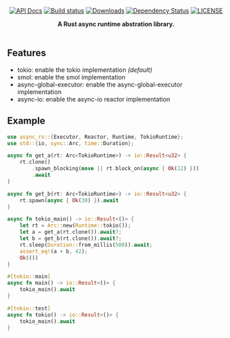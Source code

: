 <div align="center">

[![API Docs](https://docs.rs/async-rs/badge.svg)](https://docs.rs/async-rs)
[![Build status](https://github.com/amqp-rs/async-rs/workflows/Build%20and%20test/badge.svg)](https://github.com/amqp-rs/async-rs/actions)
[![Downloads](https://img.shields.io/crates/d/async-rs.svg)](https://crates.io/crates/async-rs)
[![Dependency Status](https://deps.rs/repo/github/amqp-rs/async-rs/status.svg)](https://deps.rs/repo/github/amqp-rs/async-rs)
[![LICENSE](https://img.shields.io/github/license/amqp-rs/async-rs)](LICENSE)

 <strong>
   A Rust async runtime abstration library.
 </strong>

</div>

<br />

## Features

- tokio: enable the tokio implementation *(default)*
- smol: enable the smol implementation
- async-global-executor: enable the async-global-executor implementation
- async-io: enable the async-io reactor implementation

## Example

```rust
use async_rs::{Executor, Reactor, Runtime, TokioRuntime};
use std::{io, sync::Arc, time::Duration};

async fn get_a(rt: Arc<TokioRuntime>) -> io::Result<u32> {
    rt.clone()
        .spawn_blocking(move || rt.block_on(async { Ok(12) }))
        .await
}

async fn get_b(rt: Arc<TokioRuntime>) -> io::Result<u32> {
    rt.spawn(async { Ok(30) }).await
}

async fn tokio_main() -> io::Result<()> {
    let rt = Arc::new(Runtime::tokio());
    let a = get_a(rt.clone()).await?;
    let b = get_b(rt.clone()).await?;
    rt.sleep(Duration::from_millis(500)).await;
    assert_eq!(a + b, 42);
    Ok(())
}

#[tokio::main]
async fn main() -> io::Result<()> {
    tokio_main().await
}

#[tokio::test]
async fn tokio() -> io::Result<()> {
    tokio_main().await
}
```
